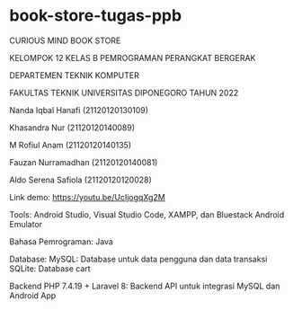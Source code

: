 # book-store-tugas-ppb

CURIOUS MIND BOOK STORE

KELOMPOK 12 KELAS B PEMROGRAMAN PERANGKAT BERGERAK

DEPARTEMEN TEKNIK KOMPUTER

FAKULTAS TEKNIK UNIVERSITAS DIPONEGORO TAHUN 2022

Nanda Iqbal Hanafi (21120120130109)

Khasandra Nur  (21120120140089)

M Rofiul Anam  (21120120140135)

Fauzan Nurramadhan (21120120140081)

Aldo Serena Safiola (21120120120028)

Link demo: https://youtu.be/UcIjogqXg2M

Tools: Android Studio, Visual Studio Code, XAMPP, dan Bluestack Android Emulator 

Bahasa Pemrograman: Java

Database: 
MySQL: Database untuk data pengguna  dan data transaksi
SQLite: Database cart 

Backend PHP 7.4.19 + Laravel 8: Backend API untuk integrasi MySQL dan Android App
